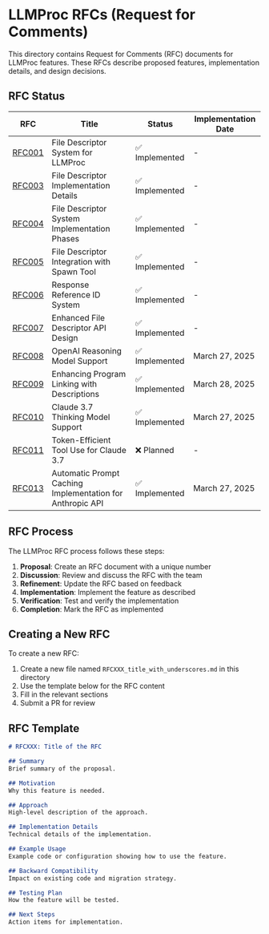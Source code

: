 # LLMProc RFCs (Request for Comments)

This directory contains Request for Comments (RFC) documents for LLMProc features. These RFCs describe proposed features, implementation details, and design decisions.

## RFC Status

| RFC | Title | Status | Implementation Date |
|-----|-------|--------|---------------------|
| [RFC001](RFC001_file_descriptor_system.md) | File Descriptor System for LLMProc | ✅ Implemented | - |
| [RFC003](RFC003_file_descriptor_implementation.md) | File Descriptor Implementation Details | ✅ Implemented | - |
| [RFC004](RFC004_fd_implementation_phases.md) | File Descriptor System Implementation Phases | ✅ Implemented | - |
| [RFC005](RFC005_fd_spawn_integration.md) | File Descriptor Integration with Spawn Tool | ✅ Implemented | - |
| [RFC006](RFC006_response_reference_id.md) | Response Reference ID System | ✅ Implemented | - |
| [RFC007](RFC007_fd_enhanced_api_design.md) | Enhanced File Descriptor API Design | ✅ Implemented | - |
| [RFC008](RFC008_openai_reasoning_model_support.md) | OpenAI Reasoning Model Support | ✅ Implemented | March 27, 2025 |
| [RFC009](RFC009_program_linking_descriptions.md) | Enhancing Program Linking with Descriptions | ✅ Implemented | March 28, 2025 |
| [RFC010](RFC010_claude_thinking_model_support.md) | Claude 3.7 Thinking Model Support | ✅ Implemented | March 27, 2025 |
| [RFC011](RFC011_token_efficient_tool_use.md) | Token-Efficient Tool Use for Claude 3.7 | ❌ Planned | - |
| [RFC013](RFC013_prompt_caching_implementation.md) | Automatic Prompt Caching Implementation for Anthropic API | ✅ Implemented | March 27, 2025 |

## RFC Process

The LLMProc RFC process follows these steps:

1. **Proposal**: Create an RFC document with a unique number
2. **Discussion**: Review and discuss the RFC with the team
3. **Refinement**: Update the RFC based on feedback
4. **Implementation**: Implement the feature as described
5. **Verification**: Test and verify the implementation
6. **Completion**: Mark the RFC as implemented

## Creating a New RFC

To create a new RFC:

1. Create a new file named `RFCXXX_title_with_underscores.md` in this directory
2. Use the template below for the RFC content
3. Fill in the relevant sections
4. Submit a PR for review

## RFC Template

```markdown
# RFCXXX: Title of the RFC

## Summary
Brief summary of the proposal.

## Motivation
Why this feature is needed.

## Approach
High-level description of the approach.

## Implementation Details
Technical details of the implementation.

## Example Usage
Example code or configuration showing how to use the feature.

## Backward Compatibility
Impact on existing code and migration strategy.

## Testing Plan
How the feature will be tested.

## Next Steps
Action items for implementation.
```